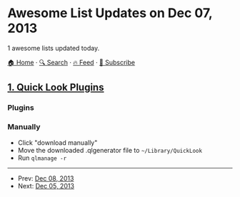 # Awesome List Updates on Dec 07, 2013

1 awesome lists updated today.

[🏠 Home](/README.md) · [🔍 Search](https://test.trackawesomelist.com/search/) · [🔥 Feed](https://test.trackawesomelist.com/feed.xml) · [📮 Subscribe](https://trackawesomelist.us17.list-manage.com/subscribe?u=d2f0117aa829c83a63ec63c2f&id=36a103854c)



## [1. Quick Look Plugins](/content/sindresorhus/quick-look-plugins/README.md)

### Plugins

### Manually

*   Click "download manually"
*   Move the downloaded .qlgenerator file to `~/Library/QuickLook`
*   Run `qlmanage -r`

---

- Prev: [Dec 08, 2013](/content/2013/12/08/README.md)
- Next: [Dec 05, 2013](/content/2013/12/05/README.md)